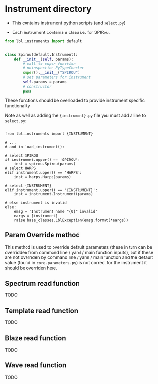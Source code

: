 # Instrument directory

- This contains instrument python scripts (and `select.py`)

- Each instrument contains a class i.e. for SPIRou:

```python
from lbl.instruments import default


class Spirou(default.Instrument):
    def __init__(self, params):
        # call to super function
        # noinspection PyTypeChecker
        super().__init__("SPIROU")
        # set parameters for instrument
        self.params = params
        # constructor
        pass

```

These functions should be overloaded to provide instrument specific functionality

Note as well as adding the `{instrument}.py` file you must add a line to 
`select.py`:


```

from lbl.instruments import {INSTRUMENT}

# ...
# and in load_instrument():

# select SPIROU
if instrument.upper() == 'SPIROU':
    inst = spirou.Spirou(params)
# select HARPS
elif instrument.upper() == 'HARPS':
    inst = harps.Harps(params)
    
# select {INSTRUMENT}
elif instrument.upper() == '{INSTRUMENT}':
    inst = instrument.Instrument(params)
    
# else instrument is invalid
else:
    emsg = 'Instrument name "{0}" invalid'
    eargs = [instrument]
    raise base_classes.LblException(emsg.format(*eargs))

```


## Param Override method

This method is used to override default parameters (these in turn can be overridden
from command line / yaml / main function inputs), but if these are not overriden
by command line / yaml / main function and the default value (found in 
`core.parameters.py`) is not correct for the instrument it should be overriden here.

## Spectrum read function

TODO

## Template read function

TODO

## Blaze read function

TODO

## Wave read function

TODO